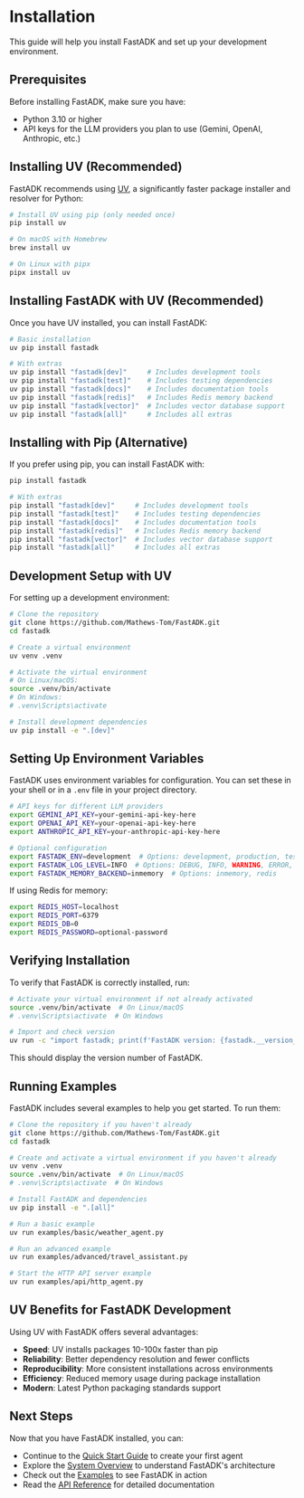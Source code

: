 # Installation

This guide will help you install FastADK and set up your development environment.

## Prerequisites

Before installing FastADK, make sure you have:

- Python 3.10 or higher
- API keys for the LLM providers you plan to use (Gemini, OpenAI, Anthropic, etc.)

## Installing UV (Recommended)

FastADK recommends using [UV](https://github.com/astral-sh/uv), a significantly faster package installer and resolver for Python:

```bash
# Install UV using pip (only needed once)
pip install uv

# On macOS with Homebrew
brew install uv

# On Linux with pipx
pipx install uv
```

## Installing FastADK with UV (Recommended)

Once you have UV installed, you can install FastADK:

```bash
# Basic installation
uv pip install fastadk

# With extras
uv pip install "fastadk[dev]"     # Includes development tools
uv pip install "fastadk[test]"    # Includes testing dependencies
uv pip install "fastadk[docs]"    # Includes documentation tools
uv pip install "fastadk[redis]"   # Includes Redis memory backend
uv pip install "fastadk[vector]"  # Includes vector database support
uv pip install "fastadk[all]"     # Includes all extras
```

## Installing with Pip (Alternative)

If you prefer using pip, you can install FastADK with:

```bash
pip install fastadk

# With extras
pip install "fastadk[dev]"     # Includes development tools
pip install "fastadk[test]"    # Includes testing dependencies
pip install "fastadk[docs]"    # Includes documentation tools
pip install "fastadk[redis]"   # Includes Redis memory backend
pip install "fastadk[vector]"  # Includes vector database support
pip install "fastadk[all]"     # Includes all extras
```

## Development Setup with UV

For setting up a development environment:

```bash
# Clone the repository
git clone https://github.com/Mathews-Tom/FastADK.git
cd fastadk

# Create a virtual environment
uv venv .venv

# Activate the virtual environment
# On Linux/macOS:
source .venv/bin/activate
# On Windows:
# .venv\Scripts\activate

# Install development dependencies
uv pip install -e ".[dev]"
```

## Setting Up Environment Variables

FastADK uses environment variables for configuration. You can set these in your shell or in a `.env` file in your project directory.

```bash
# API keys for different LLM providers
export GEMINI_API_KEY=your-gemini-api-key-here
export OPENAI_API_KEY=your-openai-api-key-here
export ANTHROPIC_API_KEY=your-anthropic-api-key-here

# Optional configuration
export FASTADK_ENV=development  # Options: development, production, testing
export FASTADK_LOG_LEVEL=INFO  # Options: DEBUG, INFO, WARNING, ERROR, CRITICAL
export FASTADK_MEMORY_BACKEND=inmemory  # Options: inmemory, redis
```

If using Redis for memory:

```bash
export REDIS_HOST=localhost
export REDIS_PORT=6379
export REDIS_DB=0
export REDIS_PASSWORD=optional-password
```

## Verifying Installation

To verify that FastADK is correctly installed, run:

```bash
# Activate your virtual environment if not already activated
source .venv/bin/activate  # On Linux/macOS
# .venv\Scripts\activate  # On Windows

# Import and check version
uv run -c "import fastadk; print(f'FastADK version: {fastadk.__version__}')"
```

This should display the version number of FastADK.

## Running Examples

FastADK includes several examples to help you get started. To run them:

```bash
# Clone the repository if you haven't already
git clone https://github.com/Mathews-Tom/FastADK.git
cd fastadk

# Create and activate a virtual environment if you haven't already
uv venv .venv
source .venv/bin/activate  # On Linux/macOS
# .venv\Scripts\activate  # On Windows

# Install FastADK and dependencies
uv pip install -e ".[all]"

# Run a basic example
uv run examples/basic/weather_agent.py

# Run an advanced example
uv run examples/advanced/travel_assistant.py

# Start the HTTP API server example
uv run examples/api/http_agent.py
```

## UV Benefits for FastADK Development

Using UV with FastADK offers several advantages:

- **Speed**: UV installs packages 10-100x faster than pip
- **Reliability**: Better dependency resolution and fewer conflicts
- **Reproducibility**: More consistent installations across environments
- **Efficiency**: Reduced memory usage during package installation
- **Modern**: Latest Python packaging standards support

## Next Steps

Now that you have FastADK installed, you can:

- Continue to the [Quick Start Guide](quick-start.md) to create your first agent
- Explore the [System Overview](../system-overview.md) to understand FastADK's architecture
- Check out the [Examples](../examples/basic/reasoning_demo.md) to see FastADK in action
- Read the [API Reference](../api/core/agent.md) for detailed documentation
